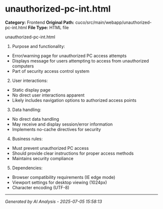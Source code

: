 # unauthorized-pc-int.html

**Category:** Frontend
**Original Path:** cuco/src/main/webapp/unauthorized-pc-int.html
**File Type:** HTML file

unauthorized-pc-int.html
1. Purpose and functionality:
- Error/warning page for unauthorized PC access attempts
- Displays message for users attempting to access from unauthorized computers
- Part of security access control system

2. User interactions:
- Static display page
- No direct user interactions apparent
- Likely includes navigation options to authorized access points

3. Data handling:
- No direct data handling
- May receive and display session/error information
- Implements no-cache directives for security

4. Business rules:
- Must prevent unauthorized PC access
- Should provide clear instructions for proper access methods
- Maintains security compliance

5. Dependencies:
- Browser compatibility requirements (IE edge mode)
- Viewport settings for desktop viewing (1024px)
- Character encoding (UTF-8)

---
*Generated by AI Analysis - 2025-07-05 15:58:13*
